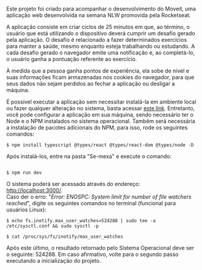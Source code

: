 Este projeto foi criado para acompanhar o desenvolvimento do Moveit, uma aplicação web desenvolvida na semana NLW promovida pela Rocketseat. 

A aplicação consiste em criar ciclos de 25 minutos em que, ao término, o usuário que está utilizando o dispositivo deverá cumprir um desafio gerado pela aplicação. O desafio é relacionado a fazer determinados exercícios para manter a saúde, mesmo enquanto esteja trabalhando ou estudando. A cada desafio gerado o navegador emite uma notificação e, ao completá-lo, o usuário ganha a pontuação referente ao exercício.

À medida que a pessoa ganha pontos de experiência, ela sobe de nível e suas informações ficam armazenadas nos cookies do navegador, para que seus dados não sejam perdidos ao fechar a aplicação ou desligar a máquina. 

É possível executar a aplicação sem necessitar instalá-la em ambiente local ou fazer qualquer alteração no sistema, basta acessar <a href="https://64330e73dc4a9a62181003fe--teal-praline-ce9d21.netlify.app/">este link</a>. Entretanto, você pode configurar a aplicação em sua máquina, sendo necessário ter o Node e o NPM instalados no sistema operacional. Também será necessária a instalação de pacotes adicionais do NPM, para isso, rode os seguintes comandos:

```console
$ npm install typescript @types/react @types/react-dom @types/node -D
```

Após instalá-los, entre na pasta "Se-mexa" e execute o comando: 

```console

$ npm run dev

```

O sistema poderá ser acessado através do endereço: <a href="http://localhost:3000/" target="_blank">http://localhost:3000/</a>. <br>
Caso der o erro: "<i>Error: ENOSPC: System limit for number of file watchers reached</i>", digite os seguintes comandos no terminal (funcional para usuários Linux):

```console
$ echo fs.inotify.max_user_watches=524288 | sudo tee -a /etc/sysctl.conf && sudo sysctl -p

$ cat /proc/sys/fs/inotify/max_user_watches

```

Após este último, o resultado retornado pelo Sistema Operacional deve ser o seguinte: 524288. Em caso afirmativo, volte para o segundo passo executando a inicialização do projeto.
